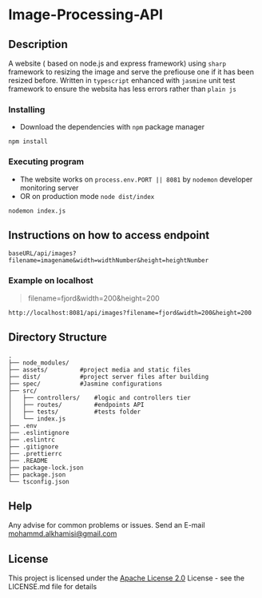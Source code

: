 # Image-Processing-API

## Description
A website ( based on node.js and express framework) using `sharp` framework to resizing the image and serve the prefiouse one if it has been resized before.
Written in `typescript` enhanced with `jasmine` unit test framework to ensure the websita has less errors rather than `plain js`

### Installing

* Download the dependencies with `npm` package manager
```
npm install
```

### Executing program

* The website works on `process.env.PORT || 8081` by `nodemon` developer monitoring server
* OR on production mode `node dist/index`
```
nodemon index.js
```

## Instructions on how to access endpoint
```
baseURL/api/images?filename=imagename&width=widthNumber&height=heightNumber
```

### Example on localhost
>filename=fjord&width=200&height=200
```
http://localhost:8081/api/images?filename=fjord&width=200&height=200
```


## Directory Structure

```
.
├── node_modules/
├── assets/         #project media and static files
├── dist/           #project server files after building
├── spec/           #Jasmine configurations
├── src/
│   ├── controllers/    #logic and controllers tier
│   ├── routes/         #endpoints API
│   ├── tests/          #tests folder
│   └── index.js
├── .env
├── .eslintignore
├── .eslintrc
├── .gitignore
├── .prettierrc
├── .README
├── package-lock.json
├── package.json
└── tsconfig.json
```

## Help

Any advise for common problems or issues.
Send an E-mail [mohammd.alkhamisi@gmail.com]()

## License

This project is licensed under the [Apache License 2.0](https://github.com/El-khamisi/Image-Processing-API/blob/main/LICENSE.md) License - see the LICENSE.md file for details